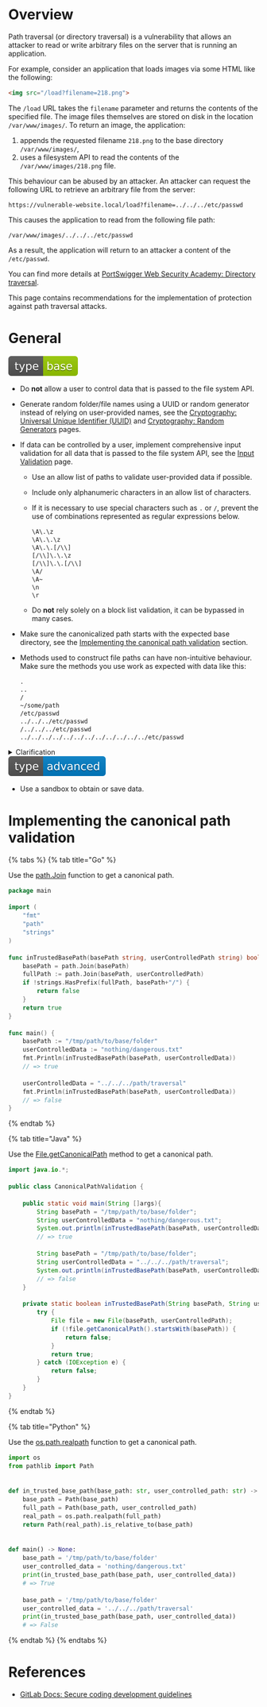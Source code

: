 # Overview

Path traversal (or directory traversal) is a vulnerability that allows an attacker to read or write arbitrary files on the server that is running an application.

For example, consider an application that loads images via some HTML like the following:

```html
<img src="/load?filename=218.png">
```

The `/load` URL takes the `filename` parameter and returns the contents of the specified file. The image files themselves are stored on disk in the location `/var/www/images/`. To return an image, the application:

1. appends the requested filename `218.png` to the base directory `/var/www/images/`,
1. uses a filesystem API to read the contents of the `/var/www/images/218.png` file.

This behaviour can be abused by an attacker. An attacker can request the following URL to retrieve an arbitrary file from the server:

```
https://vulnerable-website.local/load?filename=../../../etc/passwd
```

This causes the application to read from the following file path:

```
/var/www/images/../../../etc/passwd
```

As a result, the application will return to an attacker a content of the `/etc/passwd`.

You can find more details at [PortSwigger Web Security Academy: Directory traversal](https://portswigger.net/web-security/file-path-traversal).

This page contains recommendations for the implementation of protection against path traversal attacks.

# General

<div align="left">
<img src="/.gitbook/assets/type-base-icon.svg">
</div>

- Do **not** allow a user to control data that is passed to the file system API.
- Generate random folder/file names using a UUID or random generator instead of relying on user-provided names, see the [Cryptography: Universal Unique Identifier (UUID)](/Web%20Application/Cryptography/Universal%20Unique%20Identifier%20(UUID)/README.md) and [Cryptography: Random Generators](/Web%20Application/Cryptography/Random%20Generators/README.md) pages.

- If data can be controlled by a user, implement comprehensive input validation for all data that is passed to the file system API, see the [Input Validation](/Web%20Application/Input%20Validation/README.md) page.

    - Use an allow list of paths to validate user-provided data if possible.
    - Include only alphanumeric characters in an allow list of characters.
    - If it is necessary to use special characters such as `.` or `/`, prevent the use of combinations represented as regular expressions below.

        ```
        \A\.\z
        \A\.\.\z
        \A\.\.[/\\]
        [/\\]\.\.\z
        [/\\]\.\.[/\\]
        \A/
        \A~
        \n
        \r
        ```

    - Do **not** rely solely on a block list validation, it can be bypassed in many cases.

- Make sure the canonicalized path starts with the expected base directory, see the [Implementing the canonical path validation](#implementing-the-canonical-path-validation) section.
- Methods used to construct file paths can have non-intuitive behaviour. Make sure the methods you use work as expected with data like this:

    ```
    .
    ..
    /
    ~/some/path
    /etc/passwd
    ../../../etc/passwd
    /../../../etc/passwd
    ../../../../../../../../../../../../etc/passwd
    ```

<details>
<summary>Clarification</summary>

For example, the `Pathname.join` method in Ruby, which joins pathnames, handles absolute names unintuitively.

```ruby
require 'pathname'

p = Pathname.new('tmp')

user_controlled_input = 'etc/passwd'
print(p.join('log', user_controlled_input, 'foo'))
# => tmp/log/etc/passwd/foo

user_controlled_input = '/etc/passwd'
print(p.join('log', user_controlled_input, ''))
# => /etc/passwd
```

As can be seen, if `user_controller_input` contains an absolute path, `Pathname.join` will ignore everything up to the argument with the absolute path. In other words, it will allow an attacker to craft an arbitrary path.
</details>

<div align="left">
<img src="/.gitbook/assets/type-advanced-icon.svg">
</div>

- Use a sandbox to obtain or save data.

# Implementing the canonical path validation

{% tabs %}
{% tab title="Go" %}

Use the [path.Join](https://pkg.go.dev/path#Join) function to get a canonical path.

```go
package main

import (
    "fmt"
    "path"
    "strings"
)

func inTrustedBasePath(basePath string, userControlledPath string) bool {
    basePath = path.Join(basePath)
    fullPath := path.Join(basePath, userControlledPath)
    if !strings.HasPrefix(fullPath, basePath+"/") {
        return false
    }
    return true
}

func main() {
    basePath := "/tmp/path/to/base/folder"
    userControlledData := "nothing/dangerous.txt"
    fmt.Println(inTrustedBasePath(basePath, userControlledData))
    // => true

    userControlledData = "../../../path/traversal"
    fmt.Println(inTrustedBasePath(basePath, userControlledData))
    // => false
}
```
{% endtab %}

{% tab title="Java" %}

Use the [File.getCanonicalPath](https://docs.oracle.com/javase/8/docs/api/java/io/File.html#getCanonicalPath--) method to get a canonical path.

```java
import java.io.*;

public class CanonicalPathValidation {

    public static void main(String []args){
        String basePath = "/tmp/path/to/base/folder";
        String userControlledData = "nothing/dangerous.txt";
        System.out.println(inTrustedBasePath(basePath, userControlledData));
        // => true

        String basePath = "/tmp/path/to/base/folder";
        String userControlledData = "../../../path/traversal";
        System.out.println(inTrustedBasePath(basePath, userControlledData));
        // => false
    }

    private static boolean inTrustedBasePath(String basePath, String userControlledPath) {
        try {
            File file = new File(basePath, userControlledPath);
            if (!file.getCanonicalPath().startsWith(basePath)) {
                return false;
            }
            return true;
        } catch (IOException e) {
            return false;
        }
    }
}
```
{% endtab %}

{% tab title="Python" %}

Use the [os.path.realpath](https://docs.python.org/3/library/os.path.html#os.path.realpath) function to get a canonical path.

```python
import os
from pathlib import Path


def in_trusted_base_path(base_path: str, user_controlled_path: str) -> bool:
    base_path = Path(base_path)
    full_path = Path(base_path, user_controlled_path)
    real_path = os.path.realpath(full_path)
    return Path(real_path).is_relative_to(base_path)


def main() -> None:
    base_path = '/tmp/path/to/base/folder'
    user_controlled_data = 'nothing/dangerous.txt'
    print(in_trusted_base_path(base_path, user_controlled_data))
    # => True

    base_path = '/tmp/path/to/base/folder'
    user_controlled_data = '../../../path/traversal'
    print(in_trusted_base_path(base_path, user_controlled_data))
    # => False
```
{% endtab %}
{% endtabs %}

# References

- [GitLab Docs: Secure coding development guidelines](https://docs.gitlab.com/ee/development/secure_coding_guidelines.html#path-traversal-guidelines)
